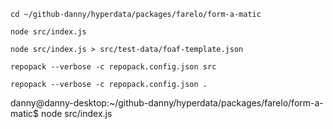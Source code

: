 ```
cd ~/github-danny/hyperdata/packages/farelo/form-a-matic

node src/index.js

node src/index.js > src/test-data/foaf-template.json
```

```
repopack --verbose -c repopack.config.json src
```

```
repopack --verbose -c repopack.config.json .
```

danny@danny-desktop:~/github-danny/hyperdata/packages/farelo/form-a-matic$ node src/index.js
